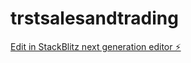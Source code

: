 # trstsalesandtrading

[Edit in StackBlitz next generation editor ⚡️](https://stackblitz.com/~/github.com/PhilosHimm/trstsalesandtrading)